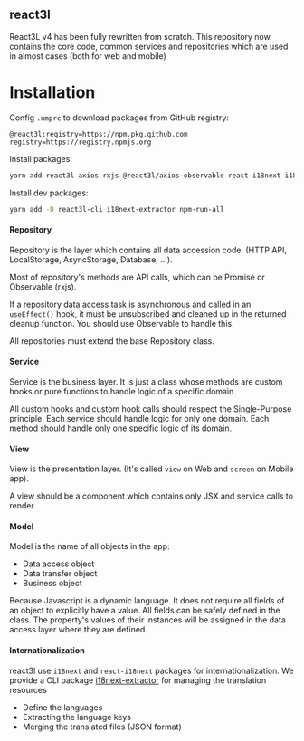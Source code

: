 react3l
-------

React3L v4 has been fully rewritten from scratch. This repository now contains the core code, common services and repositories which are used in almost cases (both for web and mobile)

# Installation

Config `.nmprc` to download packages from GitHub registry:
```npmrc
@react3l:registry=https://npm.pkg.github.com
registry=https://registry.npmjs.org
```

Install packages:
```sh
yarn add react3l axios rxjs @react3l/axios-observable react-i18next i18next
```

Install dev packages:
```sh
yarn add -D react3l-cli i18next-extractor npm-run-all
```

#### Repository

Repository is the layer which contains all data accession code. (HTTP API, LocalStorage, AsyncStorage, Database, ...).

Most of repository's methods are API calls, which can be Promise or Observable (rxjs).

If a repository data access task is asynchronous and called in an `useEffect()` hook, it must be unsubscribed and cleaned up in the returned cleanup function. You should use Observable to handle this.

All repositories must extend the base Repository class.

#### Service

Service is the business layer. It is just a class whose methods are custom hooks or pure functions to handle logic of a specific domain.

All custom hooks and custom hook calls should respect the Single-Purpose principle. Each service should handle logic for only one domain. Each method should handle only one specific logic of its domain.

#### View

View is the presentation layer. (It's called `view` on Web and `screen` on Mobile app).

A view should be a component which contains only JSX and service calls to render.


#### Model

Model is the name of all objects in the app:
- Data access object
- Data transfer object
- Business object

Because Javascript is a dynamic language. It does not require all fields of an object to explicitly have a value. All fields can be safely defined in the class. The property's values of their instances will be assigned in the data access layer where they are defined.

#### Internationalization

react3l use `i18next` and `react-i18next` packages for internationalization. We provide a CLI package [i18next-extractor](https://github.com/react3l/i18next-extractor#readme) for managing the translation resources

- Define the languages
- Extracting the language keys
- Merging the translated files (JSON format)

